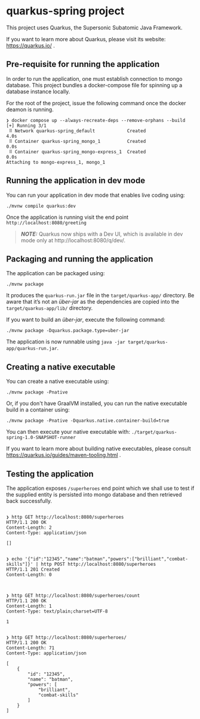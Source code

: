 # quarkus-spring project

This project uses Quarkus, the Supersonic Subatomic Java Framework.

If you want to learn more about Quarkus, please visit its website: https://quarkus.io/ .

## Pre-requisite for running the application

In order to run the application, one must establish connection to mongo database. This project bundles a docker-compose file for spinning up a database instance locally. 

For the root of the project, issue the following command once the docker deamon is running. 

```docker
❯ docker compose up --always-recreate-deps --remove-orphans --build
[+] Running 3/1
 ⠿ Network quarkus-spring_default            Created                                                                                        4.0s
 ⠿ Container quarkus-spring_mongo_1          Created                                                                                        0.0s
 ⠿ Container quarkus-spring_mongo-express_1  Created                                                                                        0.0s
Attaching to mongo-express_1, mongo_1
```

## Running the application in dev mode

You can run your application in dev mode that enables live coding using:

```shell script
./mvnw compile quarkus:dev
```
Once the application is running visit the end point `http://localhost:8080/greeting`

> **_NOTE:_**  Quarkus now ships with a Dev UI, which is available in dev mode only at http://localhost:8080/q/dev/.

## Packaging and running the application

The application can be packaged using:

```shell script
./mvnw package
```

It produces the `quarkus-run.jar` file in the `target/quarkus-app/` directory. Be aware that it’s not an _über-jar_ as
the dependencies are copied into the `target/quarkus-app/lib/` directory.

If you want to build an _über-jar_, execute the following command:

```shell script
./mvnw package -Dquarkus.package.type=uber-jar
```

The application is now runnable using `java -jar target/quarkus-app/quarkus-run.jar`.

## Creating a native executable

You can create a native executable using:

```shell script
./mvnw package -Pnative
```

Or, if you don't have GraalVM installed, you can run the native executable build in a container using:

```shell script
./mvnw package -Pnative -Dquarkus.native.container-build=true
```

You can then execute your native executable with: `./target/quarkus-spring-1.0-SNAPSHOT-runner`

If you want to learn more about building native executables, please consult https://quarkus.io/guides/maven-tooling.html
.

## Testing the application

The application exposes `/superheroes` end point which we shall use to test if the supplied entity is persisted into mongo database and then retrieved back successfully.  

```

❯ http GET http://localhost:8080/superheroes
HTTP/1.1 200 OK
Content-Length: 2
Content-Type: application/json

[]


❯ echo '{"id":"12345","name":"batman","powers":["brilliant","combat-skills"]}' | http POST http://localhost:8080/superheroes
HTTP/1.1 201 Created
Content-Length: 0



❯ http GET http://localhost:8080/superheroes/count
HTTP/1.1 200 OK
Content-Length: 1
Content-Type: text/plain;charset=UTF-8

1


❯ http GET http://localhost:8080/superheroes/
HTTP/1.1 200 OK
Content-Length: 71
Content-Type: application/json

[
    {
        "id": "12345",
        "name": "batman",
        "powers": [
            "brilliant",
            "combat-skills"
        ]
    }
]


```